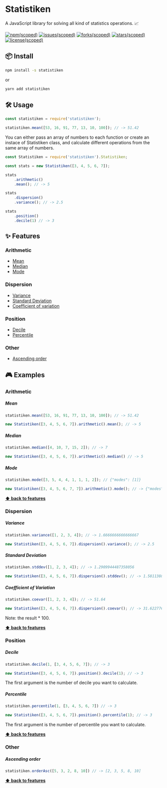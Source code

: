 # Statistiken

A JavaScript library for solving all kind of statistics operations. 📈

[![npm(scoped)](https://img.shields.io/badge/npm-v1.3.0-red)](https://www.npmjs.com/package/statistiken)
[![issues(scoped)](https://img.shields.io/github/issues/sk8Guerra/statistiken)](https://github.com/sk8Guerra/statistiken/issues)
[![forks(scoped)](https://img.shields.io/github/forks/sk8Guerra/statistiken)](https://github.com/sk8Guerra/statistiken)
[![stars(scoped)](https://img.shields.io/github/stars/sk8Guerra/statistiken)](https://github.com/sk8Guerra/statistiken)
[![license(scoped)](https://img.shields.io/badge/license-MIT-blue)](https://github.com/sk8Guerra/statistiken)

## 📦 Install

```bash
npm install -s statistiken
```
or
```bash
yarn add statistiken
```

## 🛠 Usage

```js
const statistiken = require('statistiken');

statistiken.mean([53, 16, 91, 77, 13, 10, 100]); // -> 51.42
```
You can either pass an array of numbers to each function or create an instace of Statistiken class, and calculate different operations from the same array of numbers.

```javascript
const Statistiken = require('statistiken').Statistiken;

const stats = new Statistiken([3, 4, 5, 6, 7]);

stats
    .arithmetic()
    .mean(); // -> 5

stats
    .dispersion()
    .variance(); // -> 2.5

stats
    .position()
    .decile(1) // -> 3
```

## ✨ Features

### Arithmetic

* [Mean](#mean)
* [Median](#median)
* [Mode](#mode)

### Dispersion

* [Variance](#variance)
* [Standard Deviation](#standard-deviation)
* [Coefficient of variation](#coefficient-of-variation)

### Position

* [Decile](#decile)
* [Percentile](#percentile)

### Other

* [Ascending order](#ascending-order)

## 🎮 Examples

### Arithmetic

##### Mean

```javascript
statistiken.mean([53, 16, 91, 77, 13, 10, 100]); // -> 51.42

new Statistiken([3, 4, 5, 6, 7]).arithmetic().mean(); // -> 5
```
##### Median

```javascript
statistiken.median([4, 10, 7, 15, 2]); // -> 7

new Statistiken([3, 4, 5, 6, 7]).arithmetic().median() // -> 5
```

##### Mode

```javascript
statistiken.mode([3, 5, 4, 4, 1, 1, 1, 2]); // {"modes": [1]}

new Statistiken([3, 4, 5, 6, 7, 7]).arithmetic().mode(); // -> {"modes": [7]}
```

**[⬆ back to features](#✨-features)**

### Dispersion

##### Variance

```javascript
statistiken.variance([1, 2, 3, 4]); // -> 1.6666666666666667

new Statistiken([3, 4, 5, 6, 7]).dispersion().variance(); // -> 2.5
```

##### Standard Deviation

```javascript
statistiken.stddev([1, 2, 3, 4]); // -> 1.2909944487358056

new Statistiken([3, 4, 5, 6, 7]).dispersion().stddev(); // -> 1.5811388300841898
```

##### Coefficient of Variation

```javascript
statistiken.coevar([1, 2, 3, 4]); // -> 51.64

new Statistiken([3, 4, 5, 6, 7]).dispersion().coevar(); // -> 31.6227766017
```
Note: the result * 100.

**[⬆ back to features](#✨-features)**

### Position

##### Decile

```javascript
statistiken.decile(1, [3, 4, 5, 6, 7]); // -> 3

new Statistiken([3, 4, 5, 6, 7]).position().decile(1); // -> 3
```

The first argument is the number of decile you want to calculate.

##### Percentile

```javascript
statistiken.percentile(1, [3, 4, 5, 6, 7]) // -> 3

new Statistiken([3, 4, 5, 6, 7]).position().percentile(1); // -> 3
```

The first argument is the number of percentile you want to calculate.

**[⬆ back to features](#✨-features)**

### Other

##### Ascending order

```javascript
statistiken.orderAsc([5, 3, 2, 8, 10]) // -> [2, 3, 5, 8, 10]
```

**[⬆ back to features](#✨-features)**









